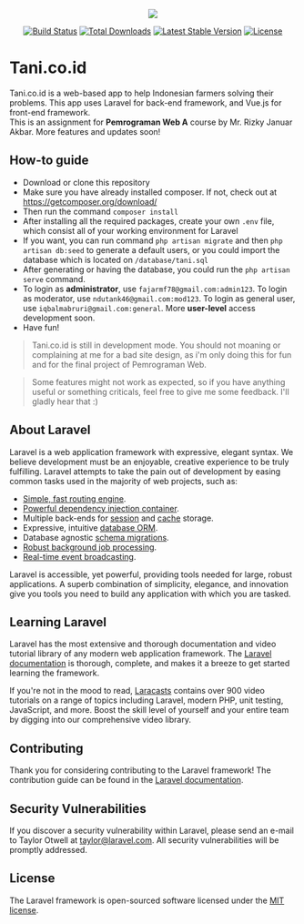 <p align="center"><img src="https://laravel.com/assets/img/components/logo-laravel.svg"></p>

<p align="center">
<a href="https://travis-ci.org/laravel/framework"><img src="https://travis-ci.org/laravel/framework.svg" alt="Build Status"></a>
<a href="https://packagist.org/packages/laravel/framework"><img src="https://poser.pugx.org/laravel/framework/d/total.svg" alt="Total Downloads"></a>
<a href="https://packagist.org/packages/laravel/framework"><img src="https://poser.pugx.org/laravel/framework/v/stable.svg" alt="Latest Stable Version"></a>
<a href="https://packagist.org/packages/laravel/framework"><img src="https://poser.pugx.org/laravel/framework/license.svg" alt="License"></a>
</p>

# Tani.co.id
Tani.co.id is a web-based app to help Indonesian farmers solving their problems. This app uses Laravel for back-end framework, and Vue.js for front-end framework.
<br>
This is an assignment for <b>Pemrograman Web A</b> course by Mr. Rizky Januar Akbar. More features and updates soon!

## How-to guide
- Download or clone this repository
- Make sure you have already installed composer. If not, check out at https://getcomposer.org/download/
- Then run the command ```composer install```
- After installing all the required packages, create your own ```.env``` file, which consist all of your working environment for Laravel
- If you want, you can run command ```php artisan migrate``` and then ```php artisan db:seed``` to generate a default users, or you could import the database which is located on ```/database/tani.sql```
- After generating or having the database, you could run the ```php artisan serve``` command.
- To login as <b>administrator</b>, use ```fajarmf78@gmail.com:admin123```. To login as moderator, use ```ndutank46@gmail.com:mod123```. To login as general user, use ```iqbalmabruri@gmail.com:general```. More <b>user-level</b> access development soon.
- Have fun!

> Tani.co.id is still in development mode. You should not moaning or complaining at me for a bad site design, as i'm only doing this for fun and for the final project of Pemrograman Web.

> Some features might not work as expected, so if you have anything useful or something criticals, feel free to give me some feedback. I'll gladly hear that :)

## About Laravel

Laravel is a web application framework with expressive, elegant syntax. We believe development must be an enjoyable, creative experience to be truly fulfilling. Laravel attempts to take the pain out of development by easing common tasks used in the majority of web projects, such as:

- [Simple, fast routing engine](https://laravel.com/docs/routing).
- [Powerful dependency injection container](https://laravel.com/docs/container).
- Multiple back-ends for [session](https://laravel.com/docs/session) and [cache](https://laravel.com/docs/cache) storage.
- Expressive, intuitive [database ORM](https://laravel.com/docs/eloquent).
- Database agnostic [schema migrations](https://laravel.com/docs/migrations).
- [Robust background job processing](https://laravel.com/docs/queues).
- [Real-time event broadcasting](https://laravel.com/docs/broadcasting).

Laravel is accessible, yet powerful, providing tools needed for large, robust applications. A superb combination of simplicity, elegance, and innovation give you tools you need to build any application with which you are tasked.

## Learning Laravel

Laravel has the most extensive and thorough documentation and video tutorial library of any modern web application framework. The [Laravel documentation](https://laravel.com/docs) is thorough, complete, and makes it a breeze to get started learning the framework.

If you're not in the mood to read, [Laracasts](https://laracasts.com) contains over 900 video tutorials on a range of topics including Laravel, modern PHP, unit testing, JavaScript, and more. Boost the skill level of yourself and your entire team by digging into our comprehensive video library.

## Contributing

Thank you for considering contributing to the Laravel framework! The contribution guide can be found in the [Laravel documentation](http://laravel.com/docs/contributions).

## Security Vulnerabilities

If you discover a security vulnerability within Laravel, please send an e-mail to Taylor Otwell at taylor@laravel.com. All security vulnerabilities will be promptly addressed.

## License

The Laravel framework is open-sourced software licensed under the [MIT license](http://opensource.org/licenses/MIT).
